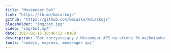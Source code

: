 ```yaml
---
title: "Messenger Bot"
link: "https://fb.me/kmiaskojs"
github: "https://github.com/kmiasko/kmiaskojs"
placeholder: "img/bot.jpg"
video: "img/bot.mp4"
date: 2017-02-15 10:46:13 +0100
description: "Bot korzystający z Messenger API na stronę fb.me/kmiaskojs"
tools: "nodejs, express, messenger api"
---
```


